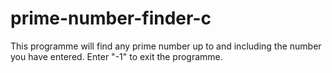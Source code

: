 # prime-number-finder-c
This programme will find any prime number up to and including the number you have entered. Enter "-1" to exit the programme.